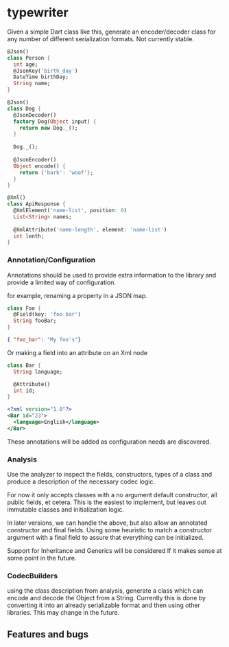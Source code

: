 # typewriter

Given a simple Dart class like this, generate an encoder/decoder class for any
number of different serialization formats.  Not currently stable.


```dart
@Json()
class Person {
  int age;
  @JsonKey('birth_day')
  DateTime birthDay;
  String name;
}

@Json()
class Dog {  
  @JsonDecoder()
  factory Dog(Object input) {
    return new Dog._();
  }
  
  Dog._();
  
  @JsonEncoder()
  Object encode() {
    return {'bark': 'woof'};
  }
}

@Xml()
class ApiResponse {
  @XmlElement('name-list', position: 0)
  List<String> names;
  
  @XmlAttribute('name-length', element: 'name-list')
  int lenth;
}
```

### Annotation/Configuration
Annotations should be used to provide extra information to the library and
provide a limited way of configuration.

for example, renaming a property in a JSON map.
```dart
class Foo {
  @Field(key: 'foo_bar')
  String fooBar;
}
```

```json
{ "foo_bar": "My foo's"}
```

Or making a field into an attribute on an Xml node

```dart
class Bar {
  String language;

  @Attribute()
  int id;
}
```

```xml
<?xml version="1.0"?>
<Bar id="23">
  <language>English</language>
</Bar>
```


These annotations will be added as configuration needs are discovered.

### Analysis
Use the analyzer to inspect the fields, constructors, types of a class and produce a description of the
necessary codec logic.

For now it only accepts classes with a no argument default constructor, all public fields, et cetera.
This is the easiest to implement, but leaves out immutable classes and initialization logic.

In later versions, we can handle the above, but also allow an annotated constructor and final fields.
Using some heuristic to match a constructor argument with a final field to assure that everything can
be initialized.

Support for Inheritance and Generics will be considered If it makes sense at some point in the future.


### CodecBuilders
using the class description from analysis, generate a class which can encode and decode the
 Object from a String.  Currently this is done by converting it into an already serializable format and 
 then using other libraries.  This may change in the future.


## Features and bugs
